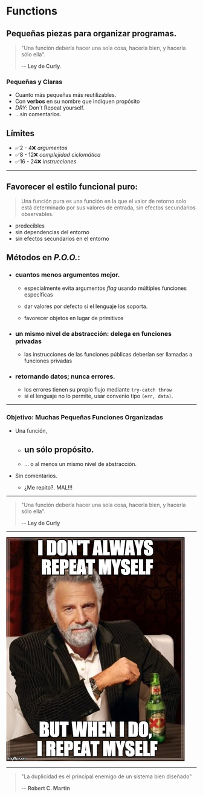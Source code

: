 # Functions

## Pequeñas piezas para organizar programas.

> "Una función debería hacer una sola cosa, hacerla bien, y hacerla sólo ella".
>
> -- **Ley de Curly**.

### Pequeñas y Claras

- Cuanto más pequeñas más reutilizables.
- Con **verbos** en su nombre que indiquen propósito
- _DRY_: Don´t Repeat yourself.
- ...sin comentarios.



## Límites

- ✅2  -  4❌ _argumentos_
- ✅8  - 12❌ _complejidad ciclomática_
- ✅16 - 24❌ _instrucciones_

---

## Favorecer el estilo funcional puro:

> Una función pura es una función en la que el valor de retorno solo está determinado por sus valores de entrada, sin efectos secundarios observables.

- predecibles
- sin dependencias del entorno
- sin efectos secundarios en el entorno

## Métodos en _P.O.O._:

- ### cuantos menos argumentos mejor.

    - especialmente evita argumentos _flag_ usando múltiples funciones específicas

    - dar valores por defecto si el lenguaje los soporta.

    - favorecer objetos en lugar de primitivos

- ### un mismo nivel de abstracción: delega en funciones privadas

    - las instrucciones de las funciones públicas deberían ser llamadas a funciones privadas

- ### retornando datos; nunca errores.

    - los errores tienen su propio flujo mediante `try-catch throw`
    - si el lenguaje no lo permite, usar convenio tipo `(err, data)`.
---

### Objetivo: Muchas Pequeñas Funciones Organizadas

- Una función,

    - ## un sólo propósito.

    - ... o al menos un mismo nivel de abstracción.

- Sin comentarios.
  - ¿Me repito?. MAL!!!

---

> "Una función debería hacer una sola cosa, hacerla bien, y hacerla sólo ella".
>
> -- **Ley de Curly**

---

![Don´t repeat Yourself](./assets/dry.jpg)

---

> "La duplicidad es el principal enemigo de un sistema bien diseñado"
>
> -- **Robert C. Martin**